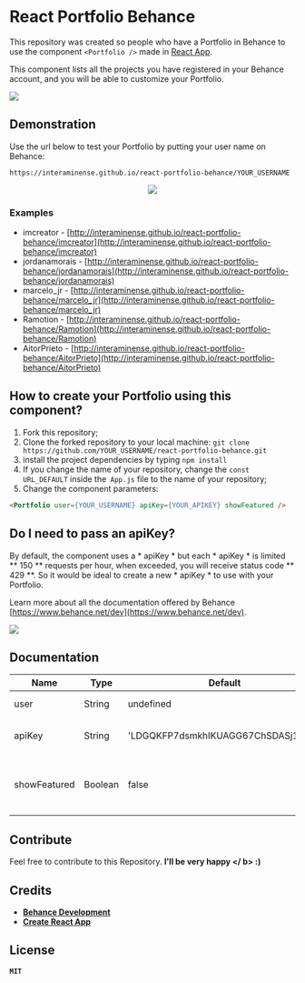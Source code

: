 # React Portfolio Behance

This repository was created so people who have a Portfolio in Behance to use the component `<Portfolio />` 
made in [React App](https://github.com/facebookincubator/create-react-app).

This component lists all the projects you have registered in your Behance account, and you will be able to customize your Portfolio.

<img src="https://raw.githubusercontent.com/interaminense/react-portfolio-behance/master/imgs-readme/print-1.png" />

## Demonstration

Use the url below to test your Portfolio by putting your user name on Behance:

```
https://interaminense.github.io/react-portfolio-behance/YOUR_USERNAME
```
<div style="text-align: center">
    <img src="https://raw.githubusercontent.com/interaminense/react-portfolio-behance/master/imgs-readme/gif.gif" />
</div>

### Examples

* imcreator - [http://interaminense.github.io/react-portfolio-behance/imcreator](http://interaminense.github.io/react-portfolio-behance/imcreator)
* jordanamorais - [http://interaminense.github.io/react-portfolio-behance/jordanamorais](http://interaminense.github.io/react-portfolio-behance/jordanamorais)
* marcelo_jr - [http://interaminense.github.io/react-portfolio-behance/marcelo_jr](http://interaminense.github.io/react-portfolio-behance/marcelo_jr)
* Ramotion - [http://interaminense.github.io/react-portfolio-behance/Ramotion](http://interaminense.github.io/react-portfolio-behance/Ramotion)
* AitorPrieto - [http://interaminense.github.io/react-portfolio-behance/AitorPrieto](http://interaminense.github.io/react-portfolio-behance/AitorPrieto)

## How to create your Portfolio using this component?


1. Fork this repository;
2. Clone the forked repository to your local machine:
`git clone https://github.com/YOUR_USERNAME/react-portfolio-behance.git`
3. install the project dependencies by typing `npm install`
4. If you change the name of your repository, change the `const URL_DEFAULT` inside the` App.js` file to the name of your repository;
5. Change the component parameters:
```html
<Portfolio user={YOUR_USERNAME} apiKey={YOUR_APIKEY} showFeatured />
```

## Do I need to pass an apiKey?

By default, the component uses a * apiKey * but each * apiKey * is limited ** 150 ** requests per hour, when exceeded, you will receive status code ** 429 **. So it would be ideal to create a new * apiKey * to use with your Portfolio.

Learn more about all the documentation offered by Behance [https://www.behance.net/dev](https://www.behance.net/dev).

<img src="https://raw.githubusercontent.com/interaminense/react-portfolio-behance/master/imgs-readme/print-2.png" />

## Documentation

| Name         | Type    | Default                            | Required | Description
|--------------|---------|------------------------------------|----------|------------
| user         | String  | undefined                          | yes      | User name in Behance
| apiKey       | String  | 'LDGQKFP7dsmkhIKUAGG67ChSDASj1cWD' | no       | apiKey provided by Behance
| showFeatured | Boolean | false                              | no       | Displays the Behance project with more views

## Contribute

Feel free to contribute to this Repository. <b> I'll be very happy </ b> :)

## Credits

* [Behance Development](https://www.behance.net/dev)
* [Create React App](https://github.com/facebookincubator/create-react-app)

## License

`MIT`
